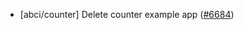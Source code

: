 - [abci/counter] Delete counter example app
  ([#6684](https://github.com/tendermint/tendermint/issues/6684))